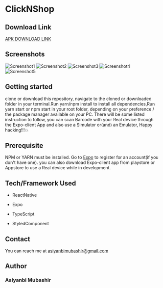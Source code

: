 # ClickNShop

## Download Link
[APK DOWNLOAD LINK](https://www.dropbox.com/s/1q0o9uj2608i9nv/clickNShop.apk?dl=0)

## Screenshots

![Screenshot1](./assets/app-images/screenshot2.png)
![Screenshot2](./assets/app-images/screenshot3.png)
![Screenshot3](./assets/app-images/screenshot1.png)
![Screenshot4](./assets/app-images/screenshot5.png)
![Screenshot5](./assets/app-images/screenshot4.png)

## Getting started

clone or download this repository, navigate to the cloned or downloaded folder in your terminal.Run yarn/npm install to install all dependencies,Run yarn start or npm start in your root folder, depending on your preference / the package manager available on your PC. There will be some listed instruction to follow, you can scan Barcode with your Real device through the Expo-client App and also use a Simulator or(and) an Emulator, Happy hacking!!!💥

## Prerequisite

NPM or YARN must be installed. Go to [Expo](expo.dev) to register for an account(if you don't have one). you can also download Expo-client app from playstore or Appstore to use a Real device while in development.

## Tech/Framework Used

- ReactNative

- Expo
- TypeScript
- StyledComponent

## Contact

You can reach me at <asiyanbimubashir@gmail.com>

## Author

### __Asiyanbi Mubashir__
